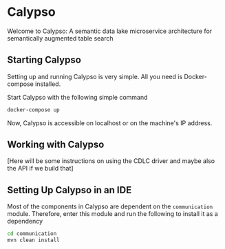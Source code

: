 # Calypso
Welcome to Calypso: A semantic data lake microservice architecture for semantically augmented table search

## Starting Calypso
Setting up and running Calypso is very simple.
All you need is Docker-compose installed.

Start Calypso with the following simple command

```bash
docker-compose up
```

Now, Calypso is accessible on localhost or on the machine's IP address.

## Working with Calypso
[Here will be some instructions on using the CDLC driver and maybe also the API if we build that]

## Setting Up Calypso in an IDE
Most of the components in Calypso are dependent on the `communication` module.
Therefore, enter this module and run the following to install it as a dependency

```bash
cd communication
mvn clean install
```